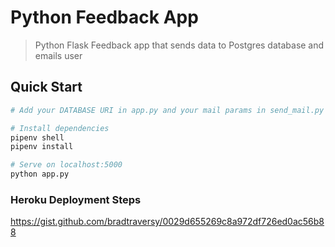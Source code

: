 # Python Feedback App


> Python Flask Feedback app that sends data to Postgres database and emails user

## Quick Start

```bash
# Add your DATABASE URI in app.py and your mail params in send_mail.py

# Install dependencies
pipenv shell
pipenv install

# Serve on localhost:5000
python app.py
```

### Heroku Deployment Steps

https://gist.github.com/bradtraversy/0029d655269c8a972df726ed0ac56b88
